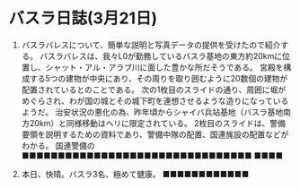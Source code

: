 # バスラ日誌(3月21日)

1. バスラバレスについて、簡単な説明と写真データの提供を受けたので紹介する。
   バスラバレスは、我々L0が勤務しているバスラ基地の東方約20kmに位置し、シャット・アル・アラブ川に面した豊かな所だそうである。
   宮殿を構成する5つの建物が中央にあり、その周りを取り囲むように20数個の建物が配置されているとのことである。
   次の1枚目のスライドの通り、周囲に堀がめぐらされ、わが国の城とその城下町を連想させるような造りになっているようだ。
   治安状況の悪化の為、昨年頃からシャイバ兵站基地（バスラ基地南方20km）と同様移動はヘリに限定されている。
   2枚目のスライドは、警備要領を説明するための資料であり、警備中隊の配置、国連旄設の配置などがわかる。
   国連警備の■■■■■■■■■■■■■■■■■■■■■■■■■■■■■■■■
   ■■■■

2. 本日、快晴。バスラ3名、極めて健康。
   ■■■■■■■■■■■■
